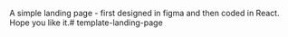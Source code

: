 A simple landing page - first designed in figma and then coded in React. Hope you like it.# template-landing-page
